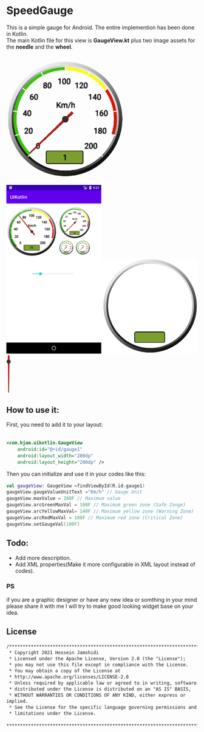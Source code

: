 # SpeedGauge
This is a simple gauge for Android. The entire implemention has been done in Kotlin.<br>
The main Kotlin file for this view is **GaugeView.kt** plus two image assets for the **needle** and the **wheel**.

<p float="left">
<img src="images/gauge2.gif"/>
<img src="images/Screenshot1.jpg" alt="drawing" width="250"/>
<img src="app/src/main/res/drawable/gauge_back_tr.png" width="250"/>
<img src="app/src/main/res/drawable/needle_big_ol.png" height="100"/>
</p>

## How to use it:
First, you need to add it to your layout:
```xml

<com.hjam.uikotlin.GaugeView
    android:id="@+id/gauge1"
    android:layout_width="200dp"
    android:layout_height="200dp" />

```
Then you can initialize and use it in your codes like this:
```kotlin
val gaugeView: GaugeView =findViewById(R.id.gauge1)
gaugeView.gaugeValueUnitText ="Km/h" // Gauge Unit 
gaugeView.maxValue = 200F // Maximum value
gaugeView.arcGreenMaxVal = 100F // Maximum green zone (Safe Zange)
gaugeView.arcYellowMaxVal= 140F // Maximum yellow zone (Warning Zone)
gaugeView.arcRedMaxVal = 180F // Maximum red zone (Critical Zone)
gaugeView.setGaugeVal(100F)
```
## Todo:
- Add more description.
- Add XML properties(Make it more configurable in XML layout instead of codes).

### PS
if you are a graphic designer or have any new idea or somthing in your mind please share it with me I will try to make good looking widget base on your idea.

## License
```
/*******************************************************************************
 * Copyright 2021 Hossein Jamshidi
 * Licensed under the Apache License, Version 2.0 (the "License");
 * you may not use this file except in compliance with the License.
 * You may obtain a copy of the License at
 * http://www.apache.org/licenses/LICENSE-2.0
 * Unless required by applicable law or agreed to in writing, software
 * distributed under the License is distributed on an "AS IS" BASIS,
 * WITHOUT WARRANTIES OR CONDITIONS OF ANY KIND, either express or implied.
 * See the License for the specific language governing permissions and
 * limitations under the License.
 *******************************************************************************/
 ```
